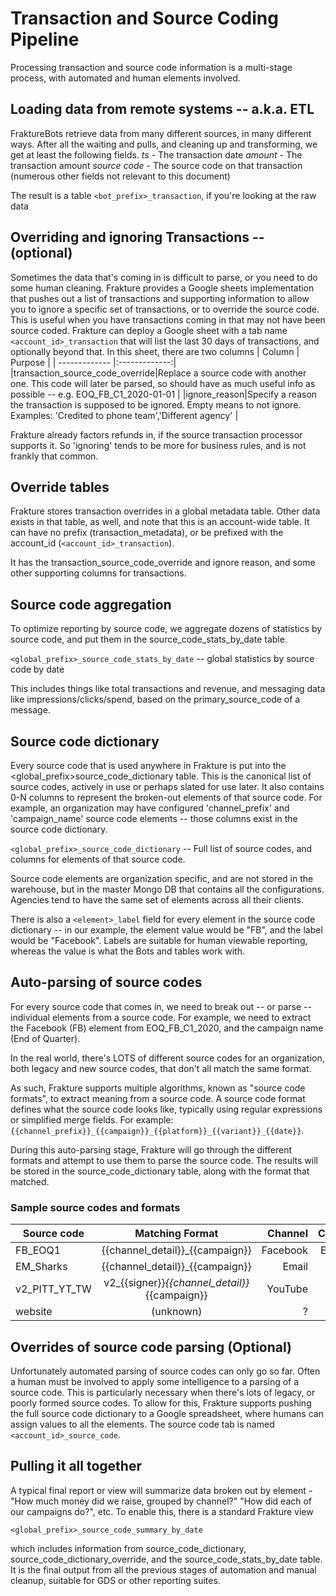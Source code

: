 # Transaction and Source Coding Pipeline

Processing transaction and source code information is a multi-stage process, with automated and human elements involved.


## Loading data from remote systems -- a.k.a. ETL
FraktureBots retrieve data from many different sources, in many different ways.  After all the waiting and pulls, and cleaning up and transforming, we get at least the following fields.
*ts*  - The transaction date
*amount* - The transaction amount
*source code* - The source code on that transaction
(numerous other fields not relevant to this document)

The result is a table `<bot_prefix>_transaction`, if you're looking at the raw data

## Overriding and ignoring Transactions -- (optional)
Sometimes the data that's coming in is difficult to parse, or you need to do some human cleaning.
Frakture provides a Google sheets implementation that pushes out a list of transactions and supporting information to allow you to
ignore a specific set of transactions, or to override the source code.  This is useful when you have transactions coming in that
may not have been source coded.  Frakture can deploy a Google sheet with a tab name `<account_id>_transaction` that will list the last 30 days of transactions, and optionally beyond that.
In this sheet, there are two columns
| Column         	| Purpose |
| ------------- |:-------------:|
|transaction_source_code_override|Replace a source code with another one.  This code will later be parsed, so should have as much useful info as possible -- e.g. EOQ_FB_C1_2020-01-01
 |
|ignore_reason|Specify a reason the transaction is supposed to be ignored.  Empty means to not ignore. Examples: 'Credited to phone team','Different agency' |

Frakture already factors refunds in, if the source transaction processor supports it.  So 'ignoring' tends to be more for business rules, and is not frankly that common.

## Override tables
Frakture stores transaction overrides in a global metadata table.  Other data exists in that table, as well, and note that this is an account-wide table.  It can have no prefix (transaction_metadata), or be prefixed with the account_id (`<account_id>_transaction`).

It has the transaction_source_code_override and ignore reason, and some other supporting columns for transactions.

## Source code aggregation

To optimize reporting by source code, we aggregate dozens of statistics by source code, and put them in the source_code_stats_by_date table.

`<global_prefix>_source_code_stats_by_date` -- global statistics by source code by date

This includes things like total transactions and revenue, and messaging data like impressions/clicks/spend, based on the primary_source_code of a message.


## Source code dictionary
Every source code that is used anywhere in Frakture is put into the <global_prefix>source_code_dictionary table.  This is the canonical list of source codes, actively in use or perhaps slated for use later.  It also contains 0-N columns to represent the broken-out elements of that source code.  For example, an organization may have configured 'channel_prefix' and 'campaign_name' source code elements -- those columns exist in the source code dictionary.

`<global_prefix>_source_code_dictionary` -- Full list of source codes, and columns for elements of that source code.

Source code elements are organization specific, and are not stored in the warehouse, but in the master Mongo DB that contains all the configurations.  Agencies tend to have the same set of elements across all their clients.

There is also a `<element>_label` field for every element in the source code dictionary -- in our example, the element value would be "FB", and the label would be "Facebook".  Labels are suitable for human viewable reporting, whereas the value is what the Bots and tables work with.


## Auto-parsing of source codes

For every source code that comes in, we need to break out -- or parse -- individual elements from a source code.  For example, we need to extract the Facebook (FB) element from EOQ_FB_C1_2020, and the campaign name (End of Quarter).

In the real world, there's LOTS of different source codes for an organization, both legacy and new source codes, that don't all match the same format.

As such, Frakture supports multiple algorithms, known as "source code formats", to extract meaning from a source code.  A source code format defines what the source code looks like, typically using regular expressions or simplified merge fields.  For example: `{{channel_prefix}}_{{campaign}}_{{platform}}_{{variant}}_{{date}}`.

During this auto-parsing stage, Frakture will go through the different formats and attempt to use them to parse the source code.  The results will be stored in the source_code_dictionary table, along with the format that matched.

### Sample source codes and formats
| Source code         	| Matching Format | Channel | Campaign | Signer |
| ------------- |:-------------:| -----:| -----:|-----:|
| FB_EOQ1         | {{channel_detail}}_{{campaign}} | Facebook | End of Q1 | |
| EM_Sharks         | {{channel_detail}}_{{campaign}} | Email | Sharks | |
| v2_PITT_YT_TW         | v2_{{signer}}_{{channel_detail}}_{{campaign}}  | YouTube | Twitter | Pitt|
| website         | (unknown)  | ? | ? | |


## Overrides of source code parsing (Optional)
Unfortunately automated parsing of source codes can only go so far.  Often a human must be involved to apply some intelligence to a parsing of a source code.  This is particularly necessary when there's lots of legacy, or poorly formed source codes.  To allow for this, Frakture supports pushing the full source code dictionary to a Google spreadsheet, where humans can assign values to all the elements.  The source code tab is named `<account_id>_source_code`.


## Pulling it all together

A typical final report or view will summarize data broken out by element - "How much money did we raise, grouped by channel?"  "How did each of our campaigns do?", etc.  To enable this, there is a standard Frakture view

`<global_prefix>_source_code_summary_by_date`

which includes information from source_code_dictionary, source_code_dictionary_override, and the source_code_stats_by_date table.  It is the final output from all the previous stages of automation and manual cleanup, suitable for GDS or other reporting suites.
